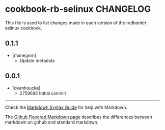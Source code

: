 cookbook-rb-selinux CHANGELOG
=============================

This file is used to list changes made in each version of the redborder selinux cookbook.

0.1.1
-----
- [manegron]
  - Update metadata

0.0.1
-----
- [dvanhoucke]
  - 2759692 Initial commit

- - -
Check the [Markdown Syntax Guide](http://daringfireball.net/projects/markdown/syntax) for help with Markdown.

The [Github Flavored Markdown page](http://github.github.com/github-flavored-markdown/) describes the differences between markdown on github and standard markdown.

